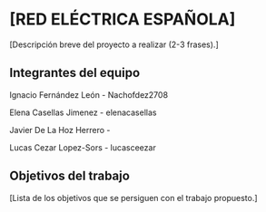 # [RED ELÉCTRICA ESPAÑOLA]

[Descripción breve del proyecto a realizar (2-3 frases).]

## Integrantes del equipo

Ignacio Fernández León - Nachofdez2708

Elena Casellas Jimenez - elenacasellas

Javier De La Hoz Herrero - 

Lucas Cezar Lopez-Sors - lucasceezar

## Objetivos del trabajo

[Lista de los objetivos que se persiguen con el trabajo propuesto.]
